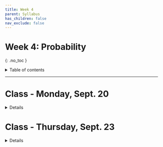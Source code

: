 ```yaml
---
title: Week 4
parent: Syllabus
has_children: false
nav_exclude: false
---
```


# Week 4: Probability
{: .no_toc }

<details closed markdown="block">
  <summary>
    Table of contents
  </summary>
  {: .text-delta }
1. TOC
{:toc}
</details>

---

<!-- ########################################################################### -->

# Class - Monday, Sept. 20

<details closed markdown="block">
  <summary>Details</summary>

+ [**Class notes**](Class_1/XDASI_Probability_Distributions_Part1.html){:target="blank"}
+ **In-class exercise** - [zipped .Rmd](Class_1/W4.C1_In-class_Exercise.zip)
  + **Key** - [zipped .Rmd](Class_1/W4.C1_In-class_Exercise_KEY.zip)

</details>

<!-- ########################################################################### -->

<!-- ########################################################################### -->

# Class - Thursday, Sept. 23

<details closed markdown="block">
  <summary>Details</summary>

+ **Class notes**
  + [**Introduction to Classical Probability**](Class_2/XDASI_Intro_Probability.html){:target="blank"}
  + [**Conditional Probability and Bayes Theorem**](Class_2/XDASI_Conditional-Prob_Bayes.html){:target="blank"}

+ **Monty Hall simulation** - [zipped .Rmd](Class_2/Monty_Hall_simulation.zip)
+ **In-class exercise** - [zipped .Rmd](Class_2/W4.C2_Exercise_Bayes.zip)

</details>

<!-- ########################################################################### -->

<!-- ########################################################################### -->

<!-- # Recitation - Friday, Sept. 24

<details closed markdown="block">
  <summary>Details</summary>

</details> -->

<!-- ########################################################################### -->
